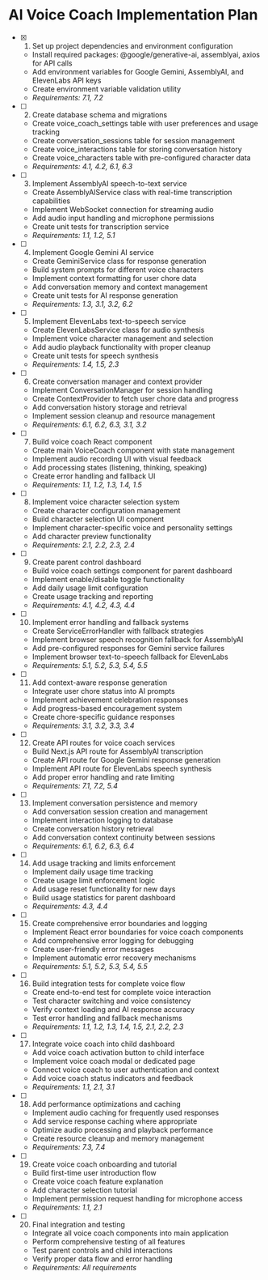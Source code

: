 # AI Voice Coach Implementation Plan

- [x] 1. Set up project dependencies and environment configuration


  - Install required packages: @google/generative-ai, assemblyai, axios for API calls
  - Add environment variables for Google Gemini, AssemblyAI, and ElevenLabs API keys
  - Create environment variable validation utility
  - _Requirements: 7.1, 7.2_

- [ ] 2. Create database schema and migrations

  - Create voice_coach_settings table with user preferences and usage tracking
  - Create conversation_sessions table for session management
  - Create voice_interactions table for storing conversation history
  - Create voice_characters table with pre-configured character data
  - _Requirements: 4.1, 4.2, 6.1, 6.3_

- [ ] 3. Implement AssemblyAI speech-to-text service

  - Create AssemblyAIService class with real-time transcription capabilities
  - Implement WebSocket connection for streaming audio
  - Add audio input handling and microphone permissions
  - Create unit tests for transcription service
  - _Requirements: 1.1, 1.2, 5.1_

- [ ] 4. Implement Google Gemini AI service

  - Create GeminiService class for response generation
  - Build system prompts for different voice characters
  - Implement context formatting for user chore data
  - Add conversation memory and context management
  - Create unit tests for AI response generation
  - _Requirements: 1.3, 3.1, 3.2, 6.2_

- [ ] 5. Implement ElevenLabs text-to-speech service

  - Create ElevenLabsService class for audio synthesis
  - Implement voice character management and selection
  - Add audio playback functionality with proper cleanup
  - Create unit tests for speech synthesis
  - _Requirements: 1.4, 1.5, 2.3_

- [ ] 6. Create conversation manager and context provider

  - Implement ConversationManager for session handling
  - Create ContextProvider to fetch user chore data and progress
  - Add conversation history storage and retrieval
  - Implement session cleanup and resource management
  - _Requirements: 6.1, 6.2, 6.3, 3.1, 3.2_

- [ ] 7. Build voice coach React component

  - Create main VoiceCoach component with state management
  - Implement audio recording UI with visual feedback
  - Add processing states (listening, thinking, speaking)
  - Create error handling and fallback UI
  - _Requirements: 1.1, 1.2, 1.3, 1.4, 1.5_

- [ ] 8. Implement voice character selection system

  - Create character configuration management
  - Build character selection UI component
  - Implement character-specific voice and personality settings
  - Add character preview functionality
  - _Requirements: 2.1, 2.2, 2.3, 2.4_

- [ ] 9. Create parent control dashboard

  - Build voice coach settings component for parent dashboard
  - Implement enable/disable toggle functionality
  - Add daily usage limit configuration
  - Create usage tracking and reporting
  - _Requirements: 4.1, 4.2, 4.3, 4.4_

- [ ] 10. Implement error handling and fallback systems

  - Create ServiceErrorHandler with fallback strategies
  - Implement browser speech recognition fallback for AssemblyAI
  - Add pre-configured responses for Gemini service failures
  - Implement browser text-to-speech fallback for ElevenLabs
  - _Requirements: 5.1, 5.2, 5.3, 5.4, 5.5_

- [ ] 11. Add context-aware response generation

  - Integrate user chore status into AI prompts
  - Implement achievement celebration responses
  - Add progress-based encouragement system
  - Create chore-specific guidance responses
  - _Requirements: 3.1, 3.2, 3.3, 3.4_

- [ ] 12. Create API routes for voice coach services

  - Build Next.js API route for AssemblyAI transcription
  - Create API route for Google Gemini response generation
  - Implement API route for ElevenLabs speech synthesis
  - Add proper error handling and rate limiting
  - _Requirements: 7.1, 7.2, 5.4_

- [ ] 13. Implement conversation persistence and memory

  - Add conversation session creation and management
  - Implement interaction logging to database
  - Create conversation history retrieval
  - Add conversation context continuity between sessions
  - _Requirements: 6.1, 6.2, 6.3, 6.4_

- [ ] 14. Add usage tracking and limits enforcement

  - Implement daily usage time tracking
  - Create usage limit enforcement logic
  - Add usage reset functionality for new days
  - Build usage statistics for parent dashboard
  - _Requirements: 4.3, 4.4_

- [ ] 15. Create comprehensive error boundaries and logging

  - Implement React error boundaries for voice coach components
  - Add comprehensive error logging for debugging
  - Create user-friendly error messages
  - Implement automatic error recovery mechanisms
  - _Requirements: 5.1, 5.2, 5.3, 5.4, 5.5_

- [ ] 16. Build integration tests for complete voice flow

  - Create end-to-end test for complete voice interaction
  - Test character switching and voice consistency
  - Verify context loading and AI response accuracy
  - Test error handling and fallback mechanisms
  - _Requirements: 1.1, 1.2, 1.3, 1.4, 1.5, 2.1, 2.2, 2.3_

- [ ] 17. Integrate voice coach into child dashboard

  - Add voice coach activation button to child interface
  - Implement voice coach modal or dedicated page
  - Connect voice coach to user authentication and context
  - Add voice coach status indicators and feedback
  - _Requirements: 1.1, 2.1, 3.1_

- [ ] 18. Add performance optimizations and caching

  - Implement audio caching for frequently used responses
  - Add service response caching where appropriate
  - Optimize audio processing and playback performance
  - Create resource cleanup and memory management
  - _Requirements: 7.3, 7.4_

- [ ] 19. Create voice coach onboarding and tutorial

  - Build first-time user introduction flow
  - Create voice coach feature explanation
  - Add character selection tutorial
  - Implement permission request handling for microphone access
  - _Requirements: 1.1, 2.1_

- [ ] 20. Final integration and testing
  - Integrate all voice coach components into main application
  - Perform comprehensive testing of all features
  - Test parent controls and child interactions
  - Verify proper data flow and error handling
  - _Requirements: All requirements_
